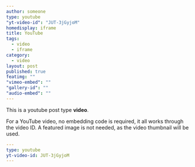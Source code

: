 ```yaml
---
author: someone
type: youtube
"yt-video-id": "JUT-3jGyjoM"
homedisplay: iframe
title: YouTube
tags: 
  - video
  - iframe
category: 
  - video
layout: post
published: true
featimg: ""
"vimeo-embed": ""
"gallery-id": ""
"audio-embed": ""
---
```


This is a youtube post type **video**.

For a YouTube video, no embedding code is required, it all works through the video ID. A featured image is not needed, as the video thumbnail will be used.

```yml
---
type: youtube
yt-video-id: JUT-3jGyjoM
---
```

